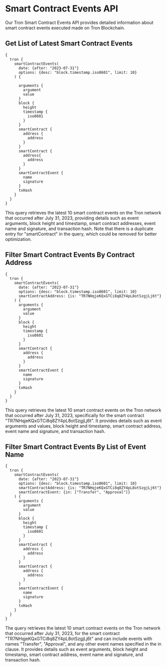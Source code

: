 # Smart Contract Events API

Our Tron Smart Contract Events API provides detailed information about smart contract events executed made on Tron Blockchain.

## Get List of Latest Smart Contract Events

```
{
  tron {
    smartContractEvents(
      date: {after: "2023-07-31"}
      options: {desc: "block.timestamp.iso8601", limit: 10}
    ) {

      arguments {
        argument
        value
      }
      block {
        height
        timestamp {
          iso8601
        }
      }
      smartContract {
        address {
          address
        }
      }
      smartContract {
        address{
          address
        }
      }
      smartContractEvent {
        name
        signature
      }
      txHash
    }
  }
}
```

This query retrieves the latest 10 smart contract events on the Tron network that occurred after July 31, 2023, providing details such as event arguments, block height and timestamp, smart contract addresses, event name and signature, and transaction hash. Note that there is a duplicate entry for "smartContract" in the query, which could be removed for better optimization.

## Filter Smart Contract Events By Contract Address

```
{
  tron {
    smartContractEvents(
      date: {after: "2023-07-31"}
      options: {desc: "block.timestamp.iso8601", limit: 10}
      smartContractAddress: {is: "TR7NHqjeKQxGTCi8q8ZY4pL8otSzgjLj6t"}
    ) {
      arguments {
        argument
        value
      }
      block {
        height
        timestamp {
          iso8601
        }
      }
      smartContract {
        address {
          address
        }
      }
      smartContractEvent {
        name
        signature
      }
      txHash
    }
  }
}
```

This query retrieves the latest 10 smart contract events on the Tron network that occurred after July 31, 2023, specifically for the smart contract "TR7NHqjeKQxGTCi8q8ZY4pL8otSzgjLj6t". It provides details such as event arguments and values, block height and timestamp, smart contract address, event name and signature, and transaction hash.

## Filter Smart Contract Events By List of Event Name

```
{
  tron {
    smartContractEvents(
      date: {after: "2023-07-31"}
      options: {desc: "block.timestamp.iso8601", limit: 10}
      smartContractAddress: {is: "TR7NHqjeKQxGTCi8q8ZY4pL8otSzgjLj6t"}
      smartContractEvent: {in: ["Transfer", "Approval"]}
    ) {
      arguments {
        argument
        value
      }
      block {
        height
        timestamp {
          iso8601
        }
      }
      smartContract {
        address {
          address
        }
      }
      smartContract {
        address {
          address
        }
      }
      smartContractEvent {
        name
        signature
      }
      txHash
    }
  }
}
```

The query retrieves the latest 10 smart contract events on the Tron network that occurred after July 31, 2023, for the smart contract "TR7NHqjeKQxGTCi8q8ZY4pL8otSzgjLj6t" and can include events with names "Transfer", "Approval", and any other event names specified in the in clause. It provides details such as event arguments, block height and timestamp, smart contract address, event name and signature, and transaction hash.
